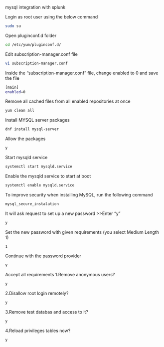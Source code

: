 mysql integration with splunk


Login as root user using the below command

```bash
sudo su
```
Open pluginconf.d folder

```bash
cd /etc/yum/pluginconf.d/
```
Edit subscription-manager.conf file

```bash
vi subscription-manager.conf
```
Inside the “subscription-manager.conf” file, change enabled to 0 and save the file

```bash
[main]
enabled=0
```
Remove all cached files from all enabled repositories at once

```bash
yum clean all
```

Install MYSQL server packages

```bash
dnf install mysql-server
```
Allow the packages

```bash
y
```
Start mysqld service

```bash
systemctl start mysqld.service
```

Enable the mysqld service to start at boot

```bash 
systemctl enable mysqld.service
```
To improve security when installing MySQL, run the following command

```bash
mysql_secure_instalation
```
It will ask request to set up a new password >>Enter “y”

```bash
y
```
Set the new password with given requirements (you select Medium Length 1)

```bash
1
```
Continue with the password provider

```bash
y
```
Accept all requirements
1.Remove anonymous users?

```bash
y
```
2.Disallow root login remotely?

```bash
y 
```
3.Remove test databas and access to it?

```bash
y 
```
4.Reload privileges tables now?

```bash
y
```

































































































